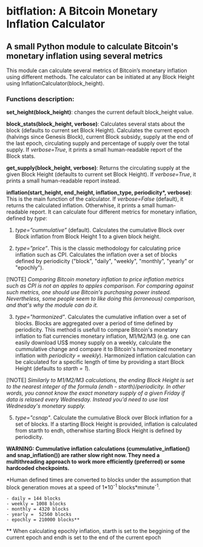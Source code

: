 # bitflation: A Bitcoin Monetary Inflation Calculator

## A small Python module to calculate Bitcoin's monetary inflation using several metrics
This module can calculate several metrics of Bitcoin’s monetary inflation using different methods. The calculator can be initiated at any Block Height using InflationCalculator(block_height).

### Functions description:

**set_height(block_height)**: changes the current default block_height value.

**block_stats(block_height, verbose)**: Calculates several stats about the block (defaults to current set Block Height). Calculates the current epoch (halvings since Genesis Block), current Block subsidy, supply at the end of the last epoch, circulating supply and percentage of supply over the total supply. If *verbose=True*, it prints a small human-readable report of the Block stats.

**get_supply(block_height, verbose)**: Returns the circulating supply at the given Block Height (defaults to current set Block Height). If *verbose=True*, it prints a small human-readable report instead.

**inflation(start_height, end_height, inflation_type, periodicity\*, verbose)**: This is the main function of the calculator. If *verbose=False* (default), it returns the calculated inflation. Otherwhise, it prints a small human-readable report. It can calculate four different metrics for monetary inflation, defined by *type*:

1. *type=”cummulative”* (default). Calculates the cumulative Block over Block inflation from Block Height 1 to a given block height.

2. *type=”price”*. This is the classic methodology for calculating price inflation such as CPI. Calculates the inflation over a set of blocks defined by periodicity ("block", "daily", "weekly", "monthly", "yearly" or "epochly").

[!NOTE] *Comparing Bitcoin monetary inflation to price inflation metrics such as CPI is not an apples to apples comparison. For comparing against such metrics, one should use Bitcoin's purchasing power instead. Nevertheless, some people seem to like doing this (erroneous) comparison, and that's why the module can do it.*

3. *type="harmonized"*. Calculates the cumulative inflation over a set of blocks. Blocks are aggregated over a period of time defined by periodicity. This method is usefull to compare Bitcoin's monetary inflation to fiat currencies monetary inflation, M1/M2/M3 (e.g. one can easily download US$ money supply on a weekly, calculate the cummulative change and compare it to Bitcoin's harmonized monetary inflation with *periodicity = weekly*). Harmonized inflation calculation can be calculated for a specific length of time by providing a start Block Height (defaults to *starth = 1*).

[!NOTE] *Similarly to M1/M2/M3 calculations, the ending Block Height is set to the nearest integer of the formula *(endh - starth)/periodicity*. In other words, you cannot know the exact monetary supply of a given Friday if data is relased every Wednesday. Instead you'd need to use last Wednesday's monetary supply.*

5. *type="csnap"*. Calculate the cumulative Block over Block inflation for a set of blocks. If a starting Block Height is provided, inflation is calculated from starth to endh, otherwhise starting Block Height is defined by periodicity.

**WARNING: Cummulative inflation calculations (cummulative_inflation() and snap_inflation()) are rather slow right now. They need a multithreading approach to work more efficiently (preferred) or some hardcoded checkpoints.**

\*Human defined times are converted to blocks under the assumption that block generation moves at a speed of 1\*10<sup>-1</sup> blocks\*minute<sup>-1</sup>.

    - daily = 144 blocks
    - weekly = 1008 blocks
    - monthly = 4320 blocks
    - yearly =  52560 blocks
    - epochly = 210000 blocks**
\*\* When calculating epochly inflation, starth is set to the beggining of the current epoch and endh is set to the end of the current epoch

